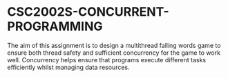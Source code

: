 # CSC2002S-CONCURRENT-PROGRAMMING

The aim of this assignment is to design a multithread falling words game to ensure both thread safety and sufficient concurrency for the game to work well. Concurrency helps ensure that programs execute different tasks efficiently whilst managing data resources.  

